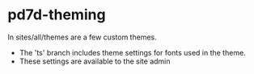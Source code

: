 pd7d-theming
============

In sites/all/themes are a few custom themes. 

- The 'ts' branch includes theme settings for fonts used in the theme. 
- These settings are available to the site admin
